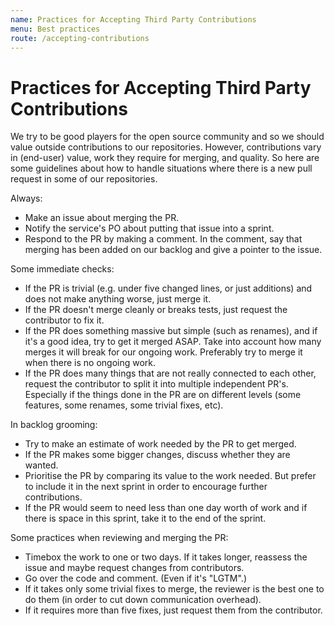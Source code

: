```yaml
---
name: Practices for Accepting Third Party Contributions
menu: Best practices
route: /accepting-contributions
---
```


# Practices for Accepting Third Party Contributions

We try to be good players for the open source community and so we should
value outside contributions to our repositories.  However, contributions
vary in (end-user) value, work they require for merging, and quality.
So here are some guidelines about how to handle situations where there
is a new pull request in some of our repositories.

Always:
* Make an issue about merging the PR.
* Notify the service's PO about putting that issue into a sprint.
* Respond to the PR by making a comment.  In the comment, say that
  merging has been added on our backlog and give a pointer to the
  issue.

Some immediate checks:
* If the PR is trivial (e.g. under five changed lines, or just
  additions) and does not make anything worse, just merge it.
* If the PR doesn't merge cleanly or breaks tests, just request the
  contributor to fix it.
* If the PR does something massive but simple (such as renames), and if
  it's a good idea, try to get it merged ASAP.  Take into account how
  many merges it will break for our ongoing work.  Preferably try to
  merge it when there is no ongoing work.
* If the PR does many things that are not really connected to each
  other, request the contributor to split it into multiple independent
  PR's.  Especially if the things done in the PR are on different levels
  (some features, some renames, some trivial fixes, etc).

In backlog grooming:
* Try to make an estimate of work needed by the PR to get merged.
* If the PR makes some bigger changes, discuss whether they are wanted.
* Prioritise the PR by comparing its value to the work needed.  But
  prefer to include it in the next sprint in order to encourage further
  contributions.
* If the PR would seem to need less than one day worth of work and if
  there is space in this sprint, take it to the end of the sprint.

Some practices when reviewing and merging the PR:
* Timebox the work to one or two days.  If it takes longer, reassess the
  issue and maybe request changes from contributors.
* Go over the code and comment.  (Even if it's "LGTM".)
* If it takes only some trivial fixes to merge, the reviewer is the best
  one to do them (in order to cut down communication overhead).
* If it requires more than five fixes, just request them from the
  contributor.

